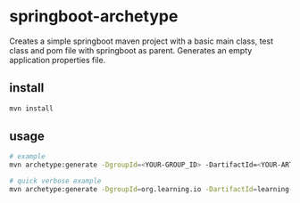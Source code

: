 # springboot-archetype
Creates a simple springboot maven project with a basic main class, test class and pom file with springboot as parent. Generates an empty application properties file.

## install
```bash
mvn install
```

## usage
```bash
# example
mvn archetype:generate -DgroupId=<YOUR-GROUP_ID> -DartifactId=<YOUR-ARTIFACT_ID> -DarchetypeArtifactId=springboot-archetype

# quick verbose example
mvn archetype:generate -DgroupId=org.learning.io -DartifactId=learning-io -DarchetypeArtifactId=springboot-archetype -e -X
```
